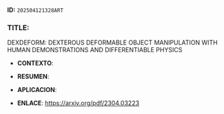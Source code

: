 **ID:** `202504121328ART`

### TITLE:
DEXDEFORM: DEXTEROUS DEFORMABLE OBJECT
MANIPULATION WITH HUMAN DEMONSTRATIONS
AND DIFFERENTIABLE PHYSICS
- **CONTEXTO**: 
    
- **RESUMEN**: 
    
- **APLICACION**: 

- **ENLACE**: https://arxiv.org/pdf/2304.03223